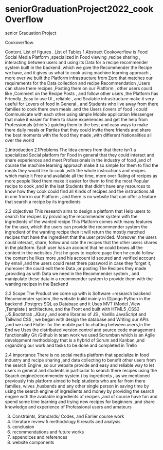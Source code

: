 # seniorGraduationProject2022_cookOverflow
senior Graduation Project


Cookoverflow.

Content.
List of figures .
List of Tables
1.Abstract
Cookoverflow is Food Social Media Platform ,specialized in Food viewing ,recipe sharing , interacting between users and using its Data for a recipe recommender system built in the backend   ,which we give the Recommender the Recipe  we have, and it gives us what to cook using machine learning approach ,  more over we built the Platform  infrastructure from Zero  that matches our requirements for the  Data collection and recipe Recommendation ,Users can share there recipes ,Posting them on our Platform , other users could like ,Comment  on the  Recipe Posts , and follow other users ,the Platform  has Friendly ,Easy to use UI , reliable , and Scalable infrastructure  make it very useful for Lovers of food in General , and Students who live away from there families  to  cook there own meals .and the Users (lovers of food ) could Communicate with each other using  simple Mobile application Messenger that make it easier for them to share experiences and get the help from Professionals (chiefs )	guiding them to the best and easy ways to make there daily meals or Parties that they could invite there friends  and share the best moments with the food they made ,with different Nationalities all over the world 




2.introduction 
2.1Problems
The Idea comes from that there isn’t a specialized Social platform for  Food in general that they could interact and share experiences and meet Professionals in the industry of food ,and of course the machine learning approach make it so simple for them to find the meals they would like to cook ,with the whole instructions and recipes which make it  Free and available all the time, more over Rating of recipes as more people liked them make it easier for them to find the most Popular recipe to cook ,and in the last Students that didn’t have any resources to know how they cook could find all Kinds of recipes and the instructions all in one from  in our Platform  , and there is no website that can offer a feature that search a recipe  by its ingredients


2.2 objectives
This research aims to design a platform that Help users to search for recipes by providing the recommender system with the ingredients of  the wanted recipe 
This  Platform  comes with many features for the user, which the users can provide the recommender system the ingredient of the wanting recipe then it will return the mostly matched recipes that have the ingredient that the user provided. Moreover, the users could interact, share, follow and rate the recipes that the other users shares in the platform.
Each user has an account that he could brows all the content in the websites ,first he goes to explore page then he could follow the content he likes more ,and his account id secured and verified account by email ,and the users could reset there password in case they forget it, moreover the could edit there Data ,or posting The Recipes they made ,providing as with Data we need in the Recommender system , and manipulate these data in a recommender system to provide them with the wanting recipes in the Backend 



2.3 Scope 
The Product we come up with is Software +research backend Recommender system ,the website build mainly in (Django Python in the backend ,Postgres SQL as Database and it Uses  MVT (Model ,View ,Template ) architecture, and the Front end built with HTML5 ,CSS3 ,JS,Bootstrab ,JQury ,and some  libraries of JS ,  Vanilla JavaScript and Tailwind CSS  , we began with design the database and Writing our APIs ,and we  used  Flutter for the mobile part to chatting between users,In the End we Uses the distributed version control and source code management functionality Git /Github in team work
 we used Scrumban which is an Agile development methodology that is a hybrid of Scrum and Kanban ,and organizing our work and tasks to be done and completed in Trello

2.4 importance
There is no social media platform that specialize in food industry and recipe sharing ,and data collecting to benefit other users from the search Engine ,so our website provide and easy and reliable way to let users in general and students in particular to search there recipes using the Search engine(recommender system ) by ingredients ,  as we mentioned previously this platform aimed to help students who are far from there families, wives ,husbands and any other single  person in  saving time  by using the search engine of ingredients and money  by providing the search engine with the available ingredients of  recipes ,and of course have fun and spend some time learning and trying new recipes for beginners ,and share knowledge and experience of Professional users and amateurs 



3. Constraints, Standards/ Codes, and Earlier course work
4. literature review
5.methodology
6.results and analysis
7. conclusion 
8. recommendations and future works
9. appendices and references
10. website components


